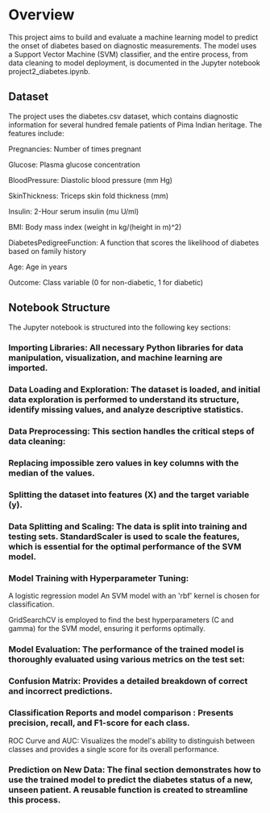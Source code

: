 # Overview
This project aims to build and evaluate a machine learning model to predict the onset of diabetes based on diagnostic measurements. The model uses a Support Vector Machine (SVM) classifier, and the entire process, from data cleaning to model deployment, is documented in the Jupyter notebook project2_diabetes.ipynb.

## Dataset
The project uses the diabetes.csv dataset, which contains diagnostic information for several hundred female patients of Pima Indian heritage. The features include:

Pregnancies: Number of times pregnant

Glucose: Plasma glucose concentration

BloodPressure: Diastolic blood pressure (mm Hg)

SkinThickness: Triceps skin fold thickness (mm)

Insulin: 2-Hour serum insulin (mu U/ml)

BMI: Body mass index (weight in kg/(height in m)^2)

DiabetesPedigreeFunction: A function that scores the likelihood of diabetes based on family history

Age: Age in years

Outcome: Class variable (0 for non-diabetic, 1 for diabetic)

## Notebook Structure
The Jupyter notebook is structured into the following key sections:

### Importing Libraries: All necessary Python libraries for data manipulation, visualization, and machine learning are imported.

### Data Loading and Exploration: The dataset is loaded, and initial data exploration is performed to understand its structure, identify missing values, and analyze descriptive statistics.

### Data Preprocessing: This section handles the critical steps of data cleaning:

### Replacing impossible zero values in key columns with the median of the values.

### Splitting the dataset into features (X) and the target variable (y).

### Data Splitting and Scaling: The data is split into training and testing sets. StandardScaler is used to scale the features, which is essential for the optimal performance of the SVM model.

### Model Training with Hyperparameter Tuning:
A logistic regression model 
An SVM model with an 'rbf' kernel is chosen for classification.

GridSearchCV is employed to find the best hyperparameters (C and gamma) for the SVM model, ensuring it performs optimally.


### Model Evaluation: The performance of the trained model is thoroughly evaluated using various metrics on the test set:

### Confusion Matrix: Provides a detailed breakdown of correct and incorrect predictions.

### Classification Reports and model comparison : Presents precision, recall, and F1-score for each class.

ROC Curve and AUC: Visualizes the model's ability to distinguish between classes and provides a single score for its overall performance.

### Prediction on New Data: The final section demonstrates how to use the trained model to predict the diabetes status of a new, unseen patient. A reusable function is created to streamline this process.
